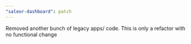 ```yaml
---
"saleor-dashboard": patch
---
```


Removed another bunch of legacy apps/ code. This is only a refactor with no functional change
